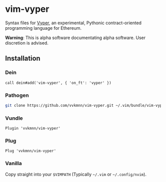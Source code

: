 # vim-vyper

Syntax files for [Vyper](https://github.com/ethereum/vyper), an experimental, Pythonic contract-oriented programming language for Ethereum.

**Warning**: This is alpha software documentating alpha software. User discretion is advised.

## Installation

### Dein
```vim
call dein#add('vim-vyper', { 'on_ft': 'vyper' })
```

### Pathogen
```bash
git clone https://github.com/vvkmnn/vim-vyper.git ~/.vim/bundle/vim-vyper
```

### Vundle
```vim
Plugin 'vvkmnn/vim-vyper'
```

### Plug
```vim
Plug 'vvkmnn/vim-vyper'
```

### Vanilla
Copy straight into your `$VIMPATH` (Typically `~/.vim` or `~/.config/nvim`).
